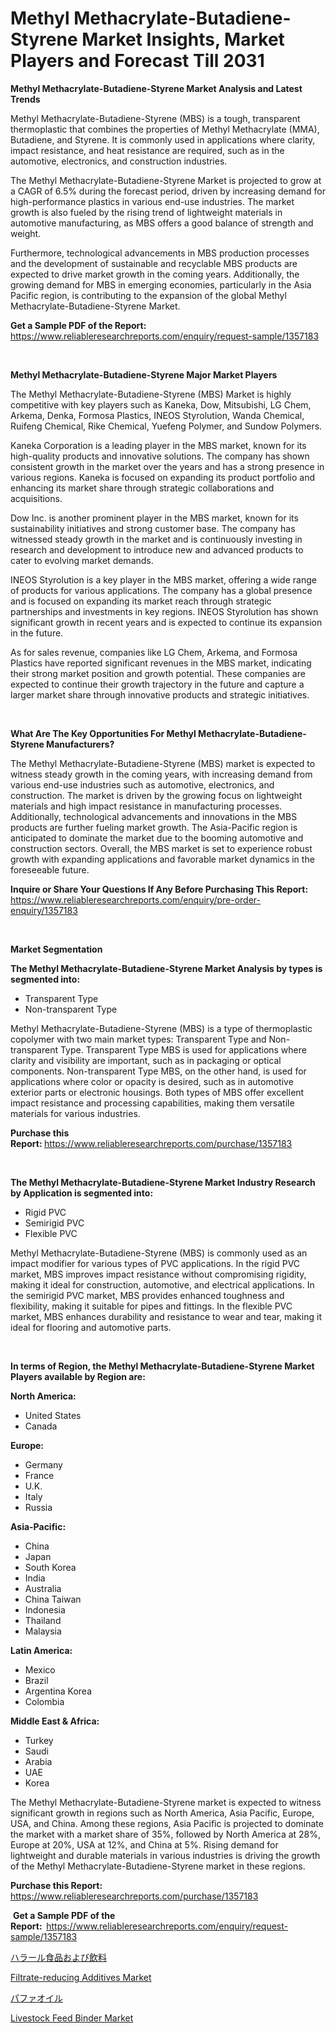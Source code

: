 <p><h1>Methyl Methacrylate-Butadiene-Styrene Market Insights, Market Players and Forecast Till 2031</h1></p><p><strong>Methyl Methacrylate-Butadiene-Styrene Market Analysis and Latest Trends</strong></p>
<p><p>Methyl Methacrylate-Butadiene-Styrene (MBS) is a tough, transparent thermoplastic that combines the properties of Methyl Methacrylate (MMA), Butadiene, and Styrene. It is commonly used in applications where clarity, impact resistance, and heat resistance are required, such as in the automotive, electronics, and construction industries.</p><p>The Methyl Methacrylate-Butadiene-Styrene Market is projected to grow at a CAGR of 6.5% during the forecast period, driven by increasing demand for high-performance plastics in various end-use industries. The market growth is also fueled by the rising trend of lightweight materials in automotive manufacturing, as MBS offers a good balance of strength and weight.</p><p>Furthermore, technological advancements in MBS production processes and the development of sustainable and recyclable MBS products are expected to drive market growth in the coming years. Additionally, the growing demand for MBS in emerging economies, particularly in the Asia Pacific region, is contributing to the expansion of the global Methyl Methacrylate-Butadiene-Styrene Market.</p></p>
<p><strong>Get a Sample PDF of the Report:&nbsp;</strong> <a href="https://www.reliableresearchreports.com/enquiry/request-sample/1357183">https://www.reliableresearchreports.com/enquiry/request-sample/1357183</a></p>
<p>&nbsp;</p>
<p><strong>Methyl Methacrylate-Butadiene-Styrene Major Market Players</strong></p>
<p><p>The Methyl Methacrylate-Butadiene-Styrene (MBS) Market is highly competitive with key players such as Kaneka, Dow, Mitsubishi, LG Chem, Arkema, Denka, Formosa Plastics, INEOS Styrolution, Wanda Chemical, Ruifeng Chemical, Rike Chemical, Yuefeng Polymer, and Sundow Polymers.</p><p>Kaneka Corporation is a leading player in the MBS market, known for its high-quality products and innovative solutions. The company has shown consistent growth in the market over the years and has a strong presence in various regions. Kaneka is focused on expanding its product portfolio and enhancing its market share through strategic collaborations and acquisitions.</p><p>Dow Inc. is another prominent player in the MBS market, known for its sustainability initiatives and strong customer base. The company has witnessed steady growth in the market and is continuously investing in research and development to introduce new and advanced products to cater to evolving market demands.</p><p>INEOS Styrolution is a key player in the MBS market, offering a wide range of products for various applications. The company has a global presence and is focused on expanding its market reach through strategic partnerships and investments in key regions. INEOS Styrolution has shown significant growth in recent years and is expected to continue its expansion in the future.</p><p>As for sales revenue, companies like LG Chem, Arkema, and Formosa Plastics have reported significant revenues in the MBS market, indicating their strong market position and growth potential. These companies are expected to continue their growth trajectory in the future and capture a larger market share through innovative products and strategic initiatives.</p></p>
<p>&nbsp;</p>
<p><strong>What Are The Key Opportunities For Methyl Methacrylate-Butadiene-Styrene Manufacturers?</strong></p>
<p><p>The Methyl Methacrylate-Butadiene-Styrene (MBS) market is expected to witness steady growth in the coming years, with increasing demand from various end-use industries such as automotive, electronics, and construction. The market is driven by the growing focus on lightweight materials and high impact resistance in manufacturing processes. Additionally, technological advancements and innovations in the MBS products are further fueling market growth. The Asia-Pacific region is anticipated to dominate the market due to the booming automotive and construction sectors. Overall, the MBS market is set to experience robust growth with expanding applications and favorable market dynamics in the foreseeable future.</p></p>
<p><strong>Inquire or Share Your Questions If Any Before Purchasing This Report:</strong> <a href="https://www.reliableresearchreports.com/enquiry/pre-order-enquiry/1357183">https://www.reliableresearchreports.com/enquiry/pre-order-enquiry/1357183</a></p>
<p>&nbsp;</p>
<p><strong>Market Segmentation</strong></p>
<p><strong>The Methyl Methacrylate-Butadiene-Styrene Market Analysis by types is segmented into:</strong></p>
<p><ul><li>Transparent Type</li><li>Non-transparent Type</li></ul></p>
<p><p>Methyl Methacrylate-Butadiene-Styrene (MBS) is a type of thermoplastic copolymer with two main market types: Transparent Type and Non-transparent Type. Transparent Type MBS is used for applications where clarity and visibility are important, such as in packaging or optical components. Non-transparent Type MBS, on the other hand, is used for applications where color or opacity is desired, such as in automotive exterior parts or electronic housings. Both types of MBS offer excellent impact resistance and processing capabilities, making them versatile materials for various industries.</p></p>
<p><strong>Purchase this Report:&nbsp;</strong><a href="https://www.reliableresearchreports.com/purchase/1357183">https://www.reliableresearchreports.com/purchase/1357183</a></p>
<p>&nbsp;</p>
<p><strong>The Methyl Methacrylate-Butadiene-Styrene Market Industry Research by Application is segmented into:</strong></p>
<p><ul><li>Rigid PVC</li><li>Semirigid PVC</li><li>Flexible PVC</li></ul></p>
<p><p>Methyl Methacrylate-Butadiene-Styrene (MBS) is commonly used as an impact modifier for various types of PVC applications. In the rigid PVC market, MBS improves impact resistance without compromising rigidity, making it ideal for construction, automotive, and electrical applications. In the semirigid PVC market, MBS provides enhanced toughness and flexibility, making it suitable for pipes and fittings. In the flexible PVC market, MBS enhances durability and resistance to wear and tear, making it ideal for flooring and automotive parts.</p></p>
<p>&nbsp;</p>
<p><strong>In terms of Region, the Methyl Methacrylate-Butadiene-Styrene Market Players available by Region are:</strong></p>
<p>
    <p> <strong> North America: </strong>
        <ul>
            <li>United States</li>
            <li>Canada</li>
        </ul>
        </p> 
    <p> <strong> Europe: </strong>
        <ul>
            <li>Germany</li>
            <li>France</li>
            <li>U.K.</li>
            <li>Italy</li>
            <li>Russia</li>
        </ul>
        </p> 
    <p> <strong> Asia-Pacific: </strong>
        <ul>
            <li>China</li>
            <li>Japan</li>
            <li>South Korea</li>
            <li>India</li>
            <li>Australia</li>
            <li>China Taiwan</li>
            <li>Indonesia</li>
            <li>Thailand</li>
            <li>Malaysia</li>
        </ul>
        </p> 
    <p> <strong> Latin America: </strong>
        <ul>
            <li>Mexico</li>
            <li>Brazil</li>
            <li>Argentina Korea</li>
            <li>Colombia</li>
        </ul>
        </p> 
    <p> <strong> Middle East & Africa: </strong>
        <ul>
            <li>Turkey</li>
            <li>Saudi</li>
            <li>Arabia</li>
            <li>UAE</li>
            <li>Korea</li>
        </ul>
    </p>
    </p>
<p><p>The Methyl Methacrylate-Butadiene-Styrene market is expected to witness significant growth in regions such as North America, Asia Pacific, Europe, USA, and China. Among these regions, Asia Pacific is projected to dominate the market with a market share of 35%, followed by North America at 28%, Europe at 20%, USA at 12%, and China at 5%. Rising demand for lightweight and durable materials in various industries is driving the growth of the Methyl Methacrylate-Butadiene-Styrene market in these regions.</p></p>
<p><strong>Purchase this Report: </strong><a href="https://www.reliableresearchreports.com/purchase/1357183">https://www.reliableresearchreports.com/purchase/1357183</a></p>
<p>&nbsp;<strong>Get a Sample PDF of the Report:&nbsp;&nbsp;</strong><a href="https://www.reliableresearchreports.com/enquiry/request-sample/1357183">https://www.reliableresearchreports.com/enquiry/request-sample/1357183</a></p>
<p><strong></strong></p>
<p><p><a href="https://medium.com/@manuelmann1976/2024%E5%B9%B4%E3%81%8B%E3%82%892031%E5%B9%B4%E3%81%BE%E3%81%A7%E3%81%AE%E3%83%8F%E3%83%A9%E3%83%BC%E3%83%AB%E3%83%95%E3%83%BC%E3%83%89%E3%81%A8%E9%A3%B2%E6%96%99%E5%B8%82%E5%A0%B4%E3%81%AE%E3%83%88%E3%83%AC%E3%83%B3%E3%83%89%E3%81%A8%E5%B8%82%E5%A0%B4%E5%88%86%E6%9E%90%E3%82%92%E4%BA%88%E6%B8%AC%E3%81%97%E3%81%BE%E3%81%99-040e4aedf633">ハラール食品および飲料</a></p><p><a href="https://github.com/lubmix/Market-Research-Report-List-1/blob/main/filtrate-reducing-additives-market.md">Filtrate-reducing Additives Market</a></p><p><a href="https://medium.com/@rebekaanderson14/pufa%E3%82%AA%E3%82%A4%E3%83%AB%E5%B8%82%E5%A0%B4-2031%E5%B9%B4%E3%81%BE%E3%81%A7%E3%81%AE%E3%83%88%E3%83%AC%E3%83%B3%E3%83%89-%E4%BA%88%E6%B8%AC-%E7%AB%B6%E4%BA%89%E5%88%86%E6%9E%90-af2d8ade30af">パファオイル</a></p><p><a href="https://github.com/joannagoyvaerts/Market-Research-Report-List-1/blob/main/livestock-feed-binder-market.md">Livestock Feed Binder Market</a></p></p>